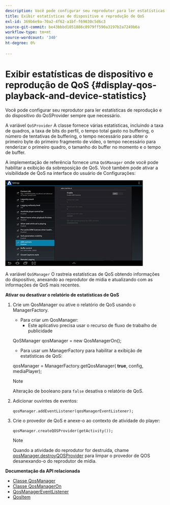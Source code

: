 ```yaml
---
description: Você pode configurar seu reprodutor para ler estatísticas de reprodução e do dispositivo do QoSProvider sempre que necessário.
title: Exibir estatísticas de dispositivo e reprodução de QoS
exl-id: 369b6e9a-70a2-4f62-a1bf-f69030c5d6c3
source-git-commit: be43bbbd1051886c8979ff590a3197b2a7249b6a
workflow-type: tm+mt
source-wordcount: '340'
ht-degree: 0%

---
```


# Exibir estatísticas de dispositivo e reprodução de QoS {#display-qos-playback-and-device-statistics}

Você pode configurar seu reprodutor para ler estatísticas de reprodução e do dispositivo do QoSProvider sempre que necessário.

A variável `QoSProvider` A classe fornece várias estatísticas, incluindo a taxa de quadros, a taxa de bits do perfil, o tempo total gasto no buffering, o número de tentativas de buffering, o tempo necessário para obter o primeiro byte do primeiro fragmento de vídeo, o tempo necessário para renderizar o primeiro quadro, o tamanho do buffer no momento e o tempo de buffer.

A implementação de referência fornece uma `QoSManager` onde você pode habilitar a exibição da sobreposição de QoS. Você também pode ativar a visibilidade de QoS na interface do usuário de Configurações:

![](assets/qos-configuration.jpg)

A variável `QoSManager` O rastreia estatísticas de QoS obtendo informações do dispositivo, anexando ao reprodutor de mídia e atualizando com as informações de QoS mais recentes.

**Ativar ou desativar o relatório de estatísticas de QoS**

1. Crie um QosManager ou ative o relatório de QoS usando o ManagerFactory.

   * Para criar um QosManager:
      * Este aplicativo precisa usar o recurso de fluxo de trabalho de publicidade

   QoSManager qosManager = new QosManagerOn();

   * Para usar um ManagerFactory para habilitar a exibição de estatísticas de QoS:

   qosManager = ManagerFactory.getQosManager(
   <b>true</b>, config, mediaPlayer);

   >[!NOTE]
   >
   >Alteração de booleano para `false` desativa o relatório de QoS.

2. Adicionar ouvintes de eventos:

   `qosManager.addEventListener(qosManagerEventListener);`

3. Crie o provedor de QoS e anexe-o ao contexto de atividade do player:

   `qosManager.createQOSProvider(getActivity());`

   >[!NOTE]
   >
   >Quando a atividade do reprodutor for destruída, chame [qosManager.destroyQOSProvider](https://help.adobe.com/en_US/primetime/reference_implementation/android/javadoc/com/adobe/primetime/reference/manager/QosManager.html#destroyQOSProvider()) para limpar o provedor de QOS desanexando-o do reprodutor de mídia.

**Documentação da API relacionada**

* [Classe QosManager](https://help.adobe.com/en_US/primetime/api/reference_implementation/android/javadoc/com/adobe/primetime/reference/manager/QosManager.html)
* [Classe QosManagerOn](https://help.adobe.com/en_US/primetime/api/reference_implementation/android/javadoc/com/adobe/primetime/reference/manager/QosManagerOn.html)
* [QosManagerEventListener](https://help.adobe.com/en_US/primetime/api/reference_implementation/android/javadoc/com/adobe/primetime/reference/manager/QosManager.QosManagerEventListener.html)
* [QosItem](https://help.adobe.com/en_US/primetime/api/reference_implementation/android/javadoc/com/adobe/primetime/reference/manager/QosManager.QosItem.html)
